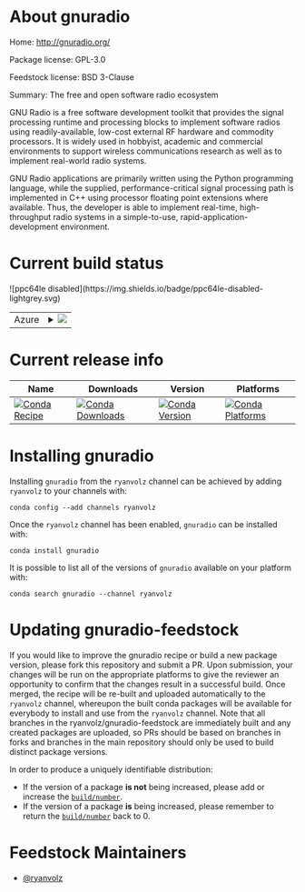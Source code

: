 About gnuradio
==============

Home: http://gnuradio.org/

Package license: GPL-3.0

Feedstock license: BSD 3-Clause

Summary: The free and open software radio ecosystem

GNU Radio is a free software development toolkit that provides the signal
processing runtime and processing blocks to implement software radios using
readily-available, low-cost external RF hardware and commodity processors.
It is widely used in hobbyist, academic and commercial environments to
support wireless communications research as well as to implement real-world
radio systems.

GNU Radio applications are primarily written using the Python programming
language, while the supplied, performance-critical signal processing path
is implemented in C++ using processor floating point extensions where
available. Thus, the developer is able to implement real-time, high-
throughput radio systems in a simple-to-use, rapid-application-development
environment.


Current build status
====================


<table>
    
  <tr>
    <td>Azure</td>
    <td>
      <details>
        <summary>
          <a href="https://dev.azure.com/rvolz/feedstock-builds/_build/latest?definitionId=4&branchName=master">
            <img src="https://dev.azure.com/rvolz/feedstock-builds/_apis/build/status/gnuradio-feedstock?branchName=master">
          </a>
        </summary>
        <table>
          <thead><tr><th>Variant</th><th>Status</th></tr></thead>
          <tbody><tr>
              <td>linux_python2.7</td>
              <td>
                <a href="https://dev.azure.com/rvolz/feedstock-builds/_build/latest?definitionId=4&branchName=master">
                  <img src="https://dev.azure.com/rvolz/feedstock-builds/_apis/build/status/gnuradio-feedstock?branchName=master&jobName=linux&configuration=linux_python2.7" alt="variant">
                </a>
              </td>
            </tr><tr>
              <td>linux_python3.6</td>
              <td>
                <a href="https://dev.azure.com/rvolz/feedstock-builds/_build/latest?definitionId=4&branchName=master">
                  <img src="https://dev.azure.com/rvolz/feedstock-builds/_apis/build/status/gnuradio-feedstock?branchName=master&jobName=linux&configuration=linux_python3.6" alt="variant">
                </a>
              </td>
            </tr><tr>
              <td>linux_python3.7</td>
              <td>
                <a href="https://dev.azure.com/rvolz/feedstock-builds/_build/latest?definitionId=4&branchName=master">
                  <img src="https://dev.azure.com/rvolz/feedstock-builds/_apis/build/status/gnuradio-feedstock?branchName=master&jobName=linux&configuration=linux_python3.7" alt="variant">
                </a>
              </td>
            </tr><tr>
              <td>osx_python2.7</td>
              <td>
                <a href="https://dev.azure.com/rvolz/feedstock-builds/_build/latest?definitionId=4&branchName=master">
                  <img src="https://dev.azure.com/rvolz/feedstock-builds/_apis/build/status/gnuradio-feedstock?branchName=master&jobName=osx&configuration=osx_python2.7" alt="variant">
                </a>
              </td>
            </tr><tr>
              <td>osx_python3.6</td>
              <td>
                <a href="https://dev.azure.com/rvolz/feedstock-builds/_build/latest?definitionId=4&branchName=master">
                  <img src="https://dev.azure.com/rvolz/feedstock-builds/_apis/build/status/gnuradio-feedstock?branchName=master&jobName=osx&configuration=osx_python3.6" alt="variant">
                </a>
              </td>
            </tr><tr>
              <td>osx_python3.7</td>
              <td>
                <a href="https://dev.azure.com/rvolz/feedstock-builds/_build/latest?definitionId=4&branchName=master">
                  <img src="https://dev.azure.com/rvolz/feedstock-builds/_apis/build/status/gnuradio-feedstock?branchName=master&jobName=osx&configuration=osx_python3.7" alt="variant">
                </a>
              </td>
            </tr><tr>
              <td>win_python3.6</td>
              <td>
                <a href="https://dev.azure.com/rvolz/feedstock-builds/_build/latest?definitionId=4&branchName=master">
                  <img src="https://dev.azure.com/rvolz/feedstock-builds/_apis/build/status/gnuradio-feedstock?branchName=master&jobName=win&configuration=win_python3.6" alt="variant">
                </a>
              </td>
            </tr><tr>
              <td>win_python3.7</td>
              <td>
                <a href="https://dev.azure.com/rvolz/feedstock-builds/_build/latest?definitionId=4&branchName=master">
                  <img src="https://dev.azure.com/rvolz/feedstock-builds/_apis/build/status/gnuradio-feedstock?branchName=master&jobName=win&configuration=win_python3.7" alt="variant">
                </a>
              </td>
            </tr>
          </tbody>
        </table>
      </details>
    </td>
  </tr>
![ppc64le disabled](https://img.shields.io/badge/ppc64le-disabled-lightgrey.svg)
</table>

Current release info
====================

| Name | Downloads | Version | Platforms |
| --- | --- | --- | --- |
| [![Conda Recipe](https://img.shields.io/badge/recipe-gnuradio-green.svg)](https://anaconda.org/ryanvolz/gnuradio) | [![Conda Downloads](https://img.shields.io/conda/dn/ryanvolz/gnuradio.svg)](https://anaconda.org/ryanvolz/gnuradio) | [![Conda Version](https://img.shields.io/conda/vn/ryanvolz/gnuradio.svg)](https://anaconda.org/ryanvolz/gnuradio) | [![Conda Platforms](https://img.shields.io/conda/pn/ryanvolz/gnuradio.svg)](https://anaconda.org/ryanvolz/gnuradio) |

Installing gnuradio
===================

Installing `gnuradio` from the `ryanvolz` channel can be achieved by adding `ryanvolz` to your channels with:

```
conda config --add channels ryanvolz
```

Once the `ryanvolz` channel has been enabled, `gnuradio` can be installed with:

```
conda install gnuradio
```

It is possible to list all of the versions of `gnuradio` available on your platform with:

```
conda search gnuradio --channel ryanvolz
```




Updating gnuradio-feedstock
===========================

If you would like to improve the gnuradio recipe or build a new
package version, please fork this repository and submit a PR. Upon submission,
your changes will be run on the appropriate platforms to give the reviewer an
opportunity to confirm that the changes result in a successful build. Once
merged, the recipe will be re-built and uploaded automatically to the
`ryanvolz` channel, whereupon the built conda packages will be available for
everybody to install and use from the `ryanvolz` channel.
Note that all branches in the ryanvolz/gnuradio-feedstock are
immediately built and any created packages are uploaded, so PRs should be based
on branches in forks and branches in the main repository should only be used to
build distinct package versions.

In order to produce a uniquely identifiable distribution:
 * If the version of a package **is not** being increased, please add or increase
   the [``build/number``](https://conda.io/docs/user-guide/tasks/build-packages/define-metadata.html#build-number-and-string).
 * If the version of a package **is** being increased, please remember to return
   the [``build/number``](https://conda.io/docs/user-guide/tasks/build-packages/define-metadata.html#build-number-and-string)
   back to 0.

Feedstock Maintainers
=====================

* [@ryanvolz](https://github.com/ryanvolz/)

